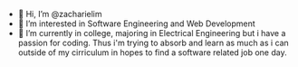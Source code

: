 - 👋 Hi, I’m @zacharielim
- 👀 I’m interested in Software Engineering and Web Development
- 🌱 I’m currently in college, majoring in Electrical Engineering but i have a passion for coding. Thus i'm trying to absorb and learn as much as i can outside of my cirriculum in hopes
to find a software related job one day.

<!---
zacharielim/zacharielim is a ✨ special ✨ repository because its `README.md` (this file) appears on your GitHub profile.
You can click the Preview link to take a look at your changes.
--->
